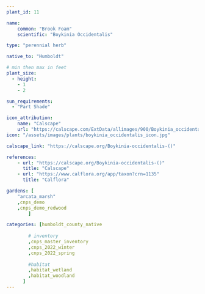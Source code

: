 ```yaml
---
plant_id: 11

name: 
    common: "Brook Foam"  
    scientific: "Boykinia Occidentalis"    

type: "perennial herb"

native_to: "Humboldt"

# min then max in feet
plant_size:
  - height: 
    - 1
    - 2

sun_requirements:
  - "Part Shade"

icon_attribution: 
    name: "Calscape"
    url: "https://calscape.com/ExtData/allimages/900/Boykinia_occidentalis_900_53.jpg"
icon: "/assets/images/plants/boykinia_occidentalis_icon.jpg"

calscape_link: "https://calscape.org/Boykinia-occidentalis-()"

references:
    - url: "https://calscape.org/Boykinia-occidentalis-()" 
      title: "Calscape"
    - url: "https://www.calflora.org/app/taxon?crn=1135" 
      title: "Calflora"

gardens: [ 
    "arcata_marsh"
    ,cnps_demo
    ,cnps_demo_redwood
        ]

categories: [humboldt_county_native
        
        # inventory
        ,cnps_master_inventory
        ,cnps_2022_winter
        ,cnps_2022_spring
        
        #habitat
        ,habitat_wetland
        ,habitat_woodland
      ]
---
```


